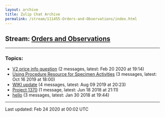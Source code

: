 ```yaml
---
layout: archive
title: Zulip Chat Archive
permalink: /stream/111455-Orders-and-Observations/index.html
---
```


## Stream: [Orders and Observations](https://hl7webmaster.github.io/zulip-hl7-org/stream/111455-Orders-and-Observations/index.html)
---

### Topics:

* [V2 price info question](topic/V2.20price.20info.20question.html) (2 messages, latest: Feb 20 2020 at 19:14)
* [Using Procedure Resource for Specimen Activities](topic/Using.20Procedure.20Resource.20for.20Specimen.20Activities.html) (3 messages, latest: Oct 16 2019 at 18:00)
* [WIKI update](topic/WIKI.20update.html) (4 messages, latest: Aug 09 2019 at 20:23)
* [Project 1370](topic/Project.201370.html) (1 message, latest: Jun 18 2018 at 21:11)
* [hello](topic/hello.html) (3 messages, latest: Jan 30 2018 at 19:44)

<hr><p>Last updated: Feb 24 2020 at 00:02 UTC</p>